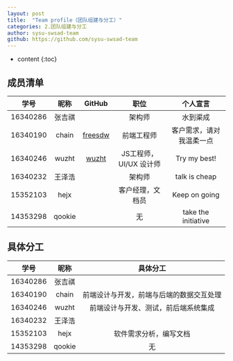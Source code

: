 ```yaml
---
layout: post
title:  "Team profile（团队组建与分工）"
categories: 2.团队组建与分工
author: sysu-swsad-team
github: https://github.com/sysu-swsad-team
---
```


* content
{:toc}

## 成员清单

|学号|昵称|GitHub|职位|个人宣言|
|:-:|:-:|:-:|:-:|:-:|
|16340286|张吉祺| |架构师|水到渠成|
|16340190|chain| [freesdw](https://github.com/freesdw) |前端工程师|客户需求，请对我温柔一点|
|16340246|wuzht| [wuzht](https://github.com/wuzht)|JS工程师，UI/UX 设计师|Try my best!|
|16340232|王泽浩| |架构师|talk is cheap|
|15352103|hejx| |客户经理，文档员|Keep on going|
|14353298|qookie| |无|take the initiative|


## 具体分工

|学号|昵称|具体分工|
|:-:|:-:|:-:|
|16340286|张吉祺||
|16340190|chain|前端设计与开发，前端与后端的数据交互处理|
|16340246|wuzht|前端设计与开发、测试，前后端系统集成|
|16340232|王泽浩||
|15352103|hejx|软件需求分析，编写文档|
|14353298|qookie|无|

